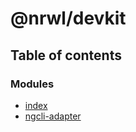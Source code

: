 # @nrwl/devkit

## Table of contents

### Modules

- [index](/latest/react/nx-devkit/index)
- [ngcli-adapter](/latest/react/nx-devkit/ngcli_adapter)
